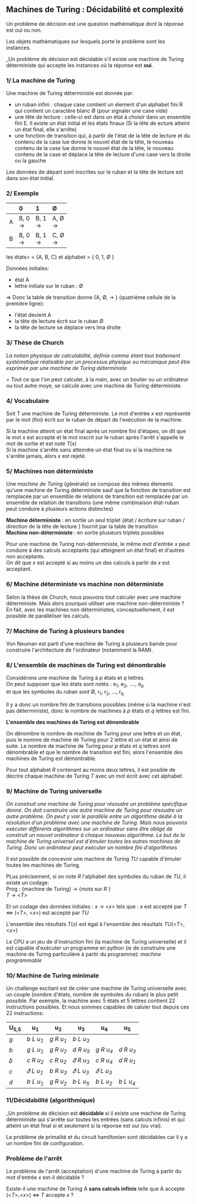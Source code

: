 ## Machines de Turing : Décidabilité et complexité  

Un problème de décision est une question mathématique dont la réponse est oui ou non.  

Les objets mathématiques sur lesquels porte le problème sont les instances.  

_Un problème de décision est décidable s'il existe une machine de Turing déterministe qui accepte les instances où la réponse est __oui__.  
### 1/ La machine de Turing

Une machine de Turing déterministe est donnée par:  
- un ruban infini : chaque case contient un élement d'un alphabet fini R qui contient un caractère blanc Ø (pour signaler une case vide)  
- une tête de lecture : celle-ci est dans un état à choisir dans un ensemble fini E. Il existe un état initial et les états finaux (Si la tête de ecture atteint un état final, elle s'arrête)  
- une fonction de transition qui, à partir de l'état de la tête de lecture et du contenu de la case lue donne le nouvel état de la tête, le nouveau contenu de la case lue donne le nouvel état de la tête, le nouveau contenu de la case et déplace la tête de lecture d'une case vers la droite ou la gauche  

Les données de départ sont inscrites sur le ruban et la tête de lecture est dans son état initial.  

### 2/ Exemple

|    | 0            | 1             | Ø             |
|:-:|:--------------|:--------------|:--------------|
| A | B, 0 <br/> -> | B, 1 <br/> -> | A, Ø <br/> -> |
| B | B, 0 <br/> -> | B, 1 <br/> -> | C, Ø <br/> -> |

les états= = {A, B, C}  et alphabet = { 0, 1, Ø }  

Données initiales:  
- état A
- lettre initiale sur le ruban : Ø  

=> Donc la table de transition donne {A, Ø, -> }  (quatrième cellule de la première ligne):  
- l'état devient A
- la tête de lecture écrit sur le ruban Ø
- la tête de lecture se déplace vers lma droite

### 3/ Thèse de Church

_La  notion physique de calculabilité, définie comme étant tout traitement systématique réalisable par un processus physique ou mécanique peut être exprimée par une machine de Turing déterministe_  

= Tout ce que l'on peut calculer, à la main, avec un boulier ou un ordinateur ou tout autre moye, se calcule avec une machine de Turing déterministe.  

### 4/ Vocabulaire

Soit T une machine de Turing déterministe. Le mot d'entrée _x_ est représenté par le mot (fini) écrit sur le ruban de départ  de l'exécution de la machine.  

Si la machine atteint un état final après un nombre fini d'étapes, on dit que le mot _x_ est accepté et le mot inscrit sur le ruban après l'arrêt s'appelle le mot de sortie et est noté _T(x)_  
Si la machine s'arrête sans atteindre un état final ou si la machine ne s'arrête jamais, alors _x_ est rejeté.  

### 5/ Machines non déterministe

Une _machine de Turing_ (générale) se compose des mêmes élements qu'une machine de Turing déterministe sauf que la fonction de transition est remplacée par un ensemble de relations de transition est remplacée par un ensemble de relation de transitions (une même combinaison état-ruban peut conduire à plusieurs actions distinctes)  

__Machine déterministe__ : en sortie un seul triplet {état / écriture sur ruban / direction de la tête de lecture } fournit par la table de transition  
__Machine non-déterministe__ : en sortie plusieurs triplets possibles  

Pour une machine de Turing non-déterministe, le même mot d'entrée _x_ peut conduire à des calculs acceptants (qui atteignent un état final) et d'autres non acceptants.  
On dit que _x_ est accepté si au moins un des calculs à partir de _x_ est acceptant.

### 6/ Machine déterministe vs machine non déterministe

Selon la thèse de Church, nous pouvons tout calculer avec une machine déterministe. Mais alors pourquoi utiliser une machine non-déterministe ?  En fait, avec les machines non déterministes, conceptuellement, il est possible de paralléliser les calculs.

### 7/ Machine de Turing à plusieurs bandes

Von Neuman est parti d'une machine de Turing à plusieurs bande pour construire l'architecture de l'ordinateur (notamment la RAM).

### 8/ L'ensemble de machines de Turing est dénombrable

Considérons une machine de Turing à _p_ états et _q_ lettres.  
On peut supposer que les états sont notés : e<sub>1</sub>, e<sub>2</sub>, ...., e<sub>p</sub>  
et que les symboles du ruban sont  Ø, r<sub>1</sub>, r<sub>2</sub>, ..., r<sub>q</sub>

Il y a donc un nombre fini de transitions possibles (même si la machine n'est pas déterministe), donc le nombre de machines à _p_ états et _q_ lettres est fini.  

__L'ensemble des machines de Turing est dénombrable__

On dénombre le nombre de machine de Turing pour une lettre et un état, puis le nomnre de machine de Turing pour 2 lettre et un état et ainsi de suite. Le nombre de machine de Turing pour _p_ états et _q_ lettres sont dénombrable et que le nombre de transition est fini, alors l'ensemble des machines de Turing est démontrable.  

Pour tout alphabet _R_ contenant au moins deux lettres, il est posible de décrire chaque machine de Turing _T_ avec un mot écrit avec cet alphabet.  

### 9/ Machine de Turing universelle

_On construit une machine de Turing pour résoudre un problème spécifique donné. On doit construire une autre machine de Turing pour résoudre un autre problème. On peut y voir le parallèle entre un algorithme dédié à la résolution d'un problème avec une machine de Turing. Mais nous pouvons exécuter différents algorithmes sur un ordinateur sans être obligé de construit un nouvel ordinateur à chaque nouveau algorithme. Le but de la machine de Turing universel est d'émuler toutes les autres machines de Turing. Donc un ordinateur peut exécuter un nombre fini d'algorithmes_  

Il est possible de concevoir une machine de Turing _TU_ capable d'émuler toutes les machines de Turing.  

PLus précisement, si on note _R_ l'alphabet des symboles du ruban de _TU_, il existe un codage:  
Prog : {machine de Turing} -> {mots sur _R_ }  
        _T_ -> <_T_> 
        
Et un codage des données initiales : _x_ -> <_x_> tels que : _x_ est accepté par _T_ <=> (<_T_>, <_x_>) est accepté par _TU_  

L'ensemble des résultats _T_(_x_) est égal à l'ensemble des résultats _TU_(<_T_>, <_x_>)

Le CPU a un jeu de d'instruction fini (la machine de Turing universelle) et il est capable d'exécuter un programme en python (_ie_ de construire une machine de Turing particulière à partir du programme): _machine programmable_   

### 10/ Machine de Turing minimale

Un challenge excitant est de créer une machine de Turing universelle avec un couple (nombre d'états, nombre de symboles du ruban) le plus petit possible. Par exemple, la machine avec 5 états et 5 lettres contient 22 instructions possibles. Et nous sommes capables de caluler tout depuis ces 22 instructions:

| U<sub>5,5</sub> | u<sub>1</sub>      | u<sub>2</sub>      | u<sub>3</sub>      | u<sub>4</sub>      | u<sub>5</sub>      |
|:----------------|--------------------|--------------------|--------------------|--------------------|--------------------| 
| _g_             | _b L u<sub>1<sub>_ | _g R u<sub>1<sub>_ | _b L u<sub>3<sub>_ |                    |                    |
|_b_              | _g L u<sub>1<sub>_ | _g R u<sub>2<sub>_ | _d R u<sub>5<sub>_ | _g R u<sub>4<sub>_ | _d R u<sub>3<sub>_ |
| 𝛿               | _c R u<sub>2<sub>_ | _c R u<sub>2<sub>_ | _𝛿 R u<sub>3<sub>_ | _c R u<sub>4<sub>_ | _d R u<sub>1<sub>_ |
| _c_             | _𝛿 L u<sub>1<sub>_ | _b R u<sub>3<sub>_ | _𝛿 L u<sub>3<sub>_ | _𝛿 L u<sub>3<sub>_ |                    |
| _d_             | _b L u<sub>1<sub>_ | _g R u<sub>2<sub>_ | _b L u<sub>5<sub>_ | _b L u<sub>2<sub>_ | _b L u<sub>4<sub>_ |

### 11/Décidabilité (algorithmique)

_Un problème de décision est __décidable__ si il existe une machine de Turing déterministe qui s'arrête sur toutes les entrées (sans calculs infinis) et qui atteint un état final si et seulement si la réponse est oui (ou vrai).  

Le problème de primalité et du circuit hamiltonien sont décidables car il y a un nombre fini de configuration.  

### Problème de l'arrêt

Le problème de l'arrêt (acceptation) d'une machine de Turing à partir du mot d'entrée _x_ est-il décidable ?  

Existe-il une machine de Turing A __sans calculs infinis__ telle que A accepte (<_T_>,<_x_>) <=> _T_ accepte _x_ ?
















